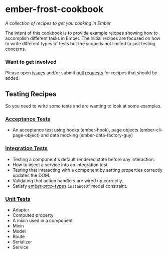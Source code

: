 # ember-frost-cookbook
*A collection of recipes to get you cooking in Ember*

The intent of this cookbook is to provide example reicpes showing how to accomplish different tasks in Ember. The initial recipes are focused on how to write different types of tests but the scope is not limited to just testing concerns.

### Want to get involved
Please open [issues](https://github.com/ciena-frost/ember-frost-cookbook/issues) and/or submit [pull requests](https://github.com/ciena-frost/ember-frost-cookbook/pulls) for recipes that should be added.


## Testing Recipes

So you need to write some tests and are wanting to look at some examples.

### [Acceptance Tests](https://github.com/ciena-frost/ember-frost-cookbook/tree/master/testing/acceptance)
- An acceptance test using hooks (ember-hook), page objects (ember-cli-page-object) and data mocking (ember-data-factory-guy)

### [Integration Tests](https://github.com/ciena-frost/ember-frost-cookbook/tree/master/testing/integration)
- Testing a component's default rendered state before any interaction.
- How to inject a service into an integration test.
- Testing that interacting with a component by setting properties correctly updates the DOM.
- Validating that action handlers are wired up correctly.
- Satisfy [ember-prop-types](https://github.com/ciena-blueplanet/ember-prop-types) `instanceOf` model constraint.

### [Unit Tests](https://github.com/ciena-frost/ember-frost-cookbook/tree/master/testing/unit)
- Adapter
- Computed property
- A mixin used in a component
- Mixin
- Model
- Route
- Serializer
- Service
